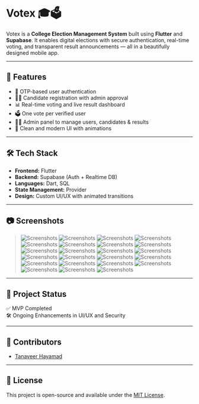 # Votex 🎓🗳️

Votex is a **College Election Management System** built using **Flutter** and **Supabase**. It enables digital elections with secure authentication, real-time voting, and transparent result announcements — all in a beautifully designed mobile app.

---

## 🚀 Features

- 🔐 OTP-based user authentication
- 🧑‍💼 Candidate registration with admin approval
- 📊 Real-time voting and live result dashboard
- 🗳️ One vote per verified user
- 👨‍💻 Admin panel to manage users, candidates & results
- 📱 Clean and modern UI with animations

---

## 🛠️ Tech Stack

- **Frontend:** Flutter
- **Backend:** Supabase (Auth + Realtime DB)
- **Languages:** Dart, SQL
- **State Management:** Provider
- **Design:** Custom UI/UX with animated transitions

---

## 📷 Screenshots

>![Screenshots](assets/screenshots/Screenshot_2025-06-16-14-06-52-04_8a5357224cefd2acd477130a3343ffca.jpg) ![Screenshots](assets/screenshots/Screenshot_2025-06-16-14-06-56-55_8a5357224cefd2acd477130a3343ffca.jpg) ![Screenshots](assets/screenshots/Screenshot_2025-06-16-14-07-03-51_8a5357224cefd2acd477130a3343ffca.jpg) ![Screenshots](assets/screenshots/Screenshot_2025-06-16-14-07-12-40_8a5357224cefd2acd477130a3343ffca.jpg) ![Screenshots](assets/screenshots/Screenshot_2025-06-16-14-07-20-07_8a5357224cefd2acd477130a3343ffca.jpg) ![Screenshots](assets/screenshots/Screenshot_2025-06-16-14-07-24-87_8a5357224cefd2acd477130a3343ffca.jpg) ![Screenshots](assets/screenshots/Screenshot_2025-06-16-14-07-30-00_8a5357224cefd2acd477130a3343ffca.jpg) ![Screenshots](assets/screenshots/Screenshot_2025-06-16-14-07-36-59_8a5357224cefd2acd477130a3343ffca.jpg) ![Screenshots](assets/screenshots/Screenshot_2025-06-16-14-08-07-97_8a5357224cefd2acd477130a3343ffca.jpg) ![Screenshots](assets/screenshots/Screenshot_2025-06-16-14-08-12-96_8a5357224cefd2acd477130a3343ffca.jpg) ![Screenshots](assets/screenshots/Screenshot_2025-06-16-14-08-18-48_8a5357224cefd2acd477130a3343ffca.jpg) ![Screenshots](assets/screenshots/Screenshot_2025-06-16-14-08-32-25_8a5357224cefd2acd477130a3343ffca.jpg) ![Screenshots](assets/screenshots/Screenshot_2025-06-16-14-08-49-88_8a5357224cefd2acd477130a3343ffca.jpg) ![Screenshots](assets/screenshots/Screenshot_2025-06-16-14-08-57-46_8a5357224cefd2acd477130a3343ffca.jpg) ![Screenshots](assets/screenshots/Screenshot_2025-06-16-14-09-20-78_8a5357224cefd2acd477130a3343ffca.jpg) ![Screenshots](assets/screenshots/Screenshot_2025-06-16-14-09-29-92_8a5357224cefd2acd477130a3343ffca.jpg) ![Screenshots](assets/screenshots/Screenshot_2025-06-16-14-09-33-47_8a5357224cefd2acd477130a3343ffca.jpg) ![Screenshots](assets/screenshots/Screenshot_2025-06-16-14-09-40-38_8a5357224cefd2acd477130a3343ffca.jpg) ![Screenshots](assets/screenshots/Screenshot_2025-06-16-14-09-49-72_8a5357224cefd2acd477130a3343ffca.jpg) ![Screenshots](assets/screenshots/Screenshot_2025-06-16-14-09-56-71_8a5357224cefd2acd477130a3343ffca.jpg) ![Screenshots](assets/screenshots/Screenshot_2025-06-16-14-09-59-28_8a5357224cefd2acd477130a3343ffca.jpg) ![Screenshots](assets/screenshots/Screenshot_2025-06-16-14-10-01-59_8a5357224cefd2acd477130a3343ffca.jpg) ![Screenshots](assets/screenshots/Screenshot_2025-06-16-14-10-04-12_8a5357224cefd2acd477130a3343ffca.jpg)

---

## 📌 Project Status

✅ MVP Completed  
🛠️ Ongoing Enhancements in UI/UX and Security

---

## 🤝 Contributors

- [Tanaveer Hayamad](https://www.linkedin.com/in/tanaveer-hayamad-809b44323/)

---

## 📎 License

This project is open-source and available under the [MIT License](LICENSE).

